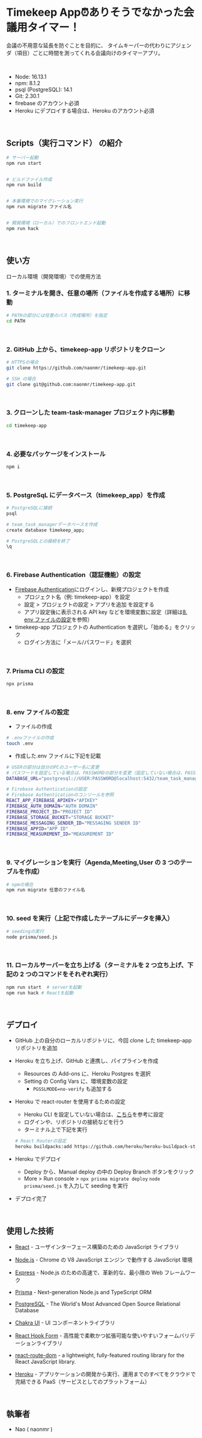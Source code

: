 # Timekeep App⏰ありそうでなかった会議用タイマー！

会議の不用意な延長を防ぐことを目的に、
タイムキーパーの代わりにアジェンダ（項目）ごとに時間を測ってくれる会議向けのタイマーアプリ。


  <br>

<!-- ## デモ

- ログイン時
  <br>

  ![新規タスク作成のデモ](./demo/login.gif)

<br>
<br>

- タスク作成時

<br>

![新規タスク作成のデモ](./demo/new-task.gif)

<br>
<br>

- タスク更新時

<br>

![タスク更新のデモ](./demo/update-task.gif)

<br>
<br>

- メンバー選択時

<br>

![メンバー選択のデモ](./demo/select-mamber.gif)

<br>

## 環境 -->

- Node: 16.13.1
- npm: 8.1.2
- psql (PostgreSQL): 14.1
- Git: 2.30.1
- firebase のアカウント必須
- Heroku にデプロイする場合は、Heroku のアカウント必須

<br>

## Scripts（実行コマンド） の紹介

```bash
# サーバー起動
npm run start


# ビルドファイル作成
npm run build


# 本番環境でのマイグレーション実行
npm run migrate ファイル名


# 開発環境（ローカル）でのフロントエンド起動
npm run hack

```

<br>

## 使い方

ローカル環境（開発環境）での使用方法

### 1. ターミナルを開き、任意の場所（ファイルを作成する場所）に移動

```bash
# PATHの部分には任意のバス（作成場所）を指定
cd PATH
```

<br>

### 2. GitHub 上から、timekeep-app リポジトリをクローン

```bash
# HTTPSの場合
git clone https://github.com/naonmr/timekeep-app.git

# SSH の場合
git clone git@github.com:naonmr/timekeep-app.git
```

<br>

### 3. クローンした team-task-manager プロジェクト内に移動

```bash
cd timekeep-app
```

<br>

### 4. 必要なパッケージをインストール

```bash
npm i
```

<br>

### 5. PostgreSqL にデータベース（timekeep_app）を作成

```bash
# PostgreSQLに接続
psql

# team_task_managerデータベースを作成
create database timekeep_app;

# PostgreSQLとの接続を終了
\q
```

<br>

### 6. Firebase Authentication（認証機能）の設定

- [Firebase Authentication](https://firebase.google.com)にログインし、新規プロジェクトを作成
  - プロジェクト名（例: timekeep-app）を設定
  - 設定 > プロジェクトの設定 > アプリを追加 を設定する
  - アプリ設定後に表示される API key などを環境変数に設定（詳細は[8. env ファイルの設定](#8-env-ファイルの設定)を参照）
- timekeep-app プロジェクトの Authentication を選択し「始める」をクリック
  - ログイン方法に「メール/パスワード」を選択

<br>

### 7. Prisma CLI の設定

```bash
npx prisma
```

<br>

### 8. env ファイルの設定

- ファイルの作成

```bash
# .envファイルの作成
touch .env
```

- 作成した.env ファイルに下記を記載

```bash
# USERの部分は自分のPCのユーザー名に変更
# パスワードを設定している場合は、PASSWORDの部分を変更（設定していない場合は、PASSWORDの文字を削除）
DATABASE_URL="postgresql://USER:PASSWORD@localhost:5432/team_task_manager?schema=public"

# Firebase Authenticationの設定
# Firebase Authenticationのコンソールを参照
REACT_APP_FIREBASE_APIKEY="APIKEY"
FIREBASE_AUTH_DOMAIN="AUTH DOMAIN"
FIREBASE_PROJECT_ID="PROJECT ID"
FIREBASE_STORAGE_BUCKET="STORAGE BUCKET"
FIREBASE_MESSAGING_SENDER_ID="MESSAGING SENDER ID"
FIREBASE_APPID="APP ID"
FIREBASE_MEASUREMENT_ID="MEASUREMENT ID"
```

<br>

### 9. マイグレーションを実行（Agenda,Meeting,User の 3 つのテーブルを作成）

```bash
# npmの場合
npm run migrate 任意のファイル名
```

<br>

### 10. seed を実行（上記で作成したテーブルにデータを挿入）

```bash
# seedingの実行
node prisma/seed.js
```

<br>

### 11. ローカルサーバーを立ち上げる（ターミナルを 2 つ立ち上げ、下記の 2 つのコマンドをそれぞれ実行）

```bash
npm run start  # serverを起動
npm run hack # Reactを起動
```

<br>

## デプロイ

- GitHub 上の自分のローカルリポジトリに、今回 clone した timekeep-app リポジトリを追加
- Heroku を立ち上げ、GitHub と連携し、パイプラインを作成
  - Resources の Add-ons に、Heroku Postgres を選択
  - Setting の Config Vars に、環境変数の設定
    - `PGSSLMODE=no-verify` も追加する
- Heroku で react-router を使用するための設定

  - Heroku CLI を設定していない場合は、[こちら](https://devcenter.heroku.com/ja/articles/heroku-cli)を参考に設定
  - ログインや、リポジトリの接続などを行う
  - ターミナル上で下記を実行

  ```bash
  # React Routerの設定
  heroku buildpacks:add https://github.com/heroku/heroku-buildpack-static.git
  ```

- Heroku でデプロイ
  - Deploy から、Manual deploy の中の Deploy Branch ボタンをクリック
  - More > Run console > `npx prisma migrate deploy` `node prisma/seed.js` を入力して seeding を実行
- デプロイ完了

<br>

## 使用した技術

- [React](https://ja.reactjs.org/) - ユーザインターフェース構築のための JavaScript ライブラリ
- [Node.js](https://nodejs.org/ja/) - Chrome の V8 JavaScript エンジン で動作する JavaScript 環境
- [Express](https://expressjs.com/ja/) - Node.js のための高速で、革新的な、最小限の Web フレームワーク
- [Prisma](https://www.prisma.io/) - Next-generation Node.js and TypeScript ORM
- [PostgreSQL](https://www.postgresql.org/) - The World's Most Advanced Open Source Relational Database
- [Chakra UI](https://chakra-ui.com/) - UI コンポーネントライブラリ
- [React Hook Form](https://react-hook-form.com/jp/) - 高性能で柔軟かつ拡張可能な使いやすいフォームバリデーションライブラリ
- [react-route-dom](https://v5.reactrouter.com/) - a lightweight, fully-featured routing library for the React JavaScript library.

- [Heroku](https://jp.heroku.com/) - アプリケーションの開発から実行、運用までのすべてをクラウドで完結できる PaaS（サービスとしてのプラットフォーム）

<br>

## 執筆者

- Nao ( naonmr )

<br>
